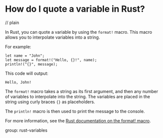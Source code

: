 # How do I quote a variable in Rust?
// plain

In Rust, you can quote a variable by using the `format!` macro. This macro allows you to interpolate variables into a string.

For example:
```
let name = "John";
let message = format!("Hello, {}!", name);
println!("{}", message);
```

This code will output:
```
Hello, John!
```

The `format!` macro takes a string as its first argument, and then any number of variables to interpolate into the string. The variables are placed in the string using curly braces `{}` as placeholders.

The `println!` macro is then used to print the message to the console.

For more information, see the [Rust documentation on the format! macro](https://doc.rust-lang.org/std/macro.format.html).

group: rust-variables